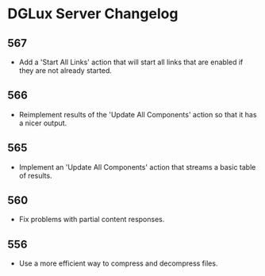 # DGLux Server Changelog

## 567

- Add a 'Start All Links' action that will start all links that are enabled if they are not already started.

## 566

- Reimplement results of the 'Update All Components' action so that it has a nicer output.

## 565

- Implement an 'Update All Components' action that streams a basic table of results.

## 560

- Fix problems with partial content responses.

## 556

- Use a more efficient way to compress and decompress files.
